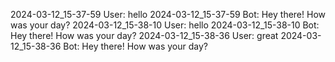 2024-03-12_15-37-59 User: hello
2024-03-12_15-37-59 Bot: Hey there! How was your day?
2024-03-12_15-38-10 User: hello
2024-03-12_15-38-10 Bot: Hey there! How was your day?
2024-03-12_15-38-36 User: great
2024-03-12_15-38-36 Bot: Hey there! How was your day?
